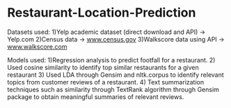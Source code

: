 # Restaurant-Location-Prediction

Datasets used: 
1)Yelp academic dataset (direct download and API) -> Yelp.com 
2)Census data -> www.census.gov 
3)Walkscore data using API -> www.walkscore.com


Models used: 
1)Regression analysis to predict footfall for a restaurant. 
2) Used cosine similarity to identify top similar restaurants for a given restaurant 
3) Used LDA through Gensim and nltk.corpus to identify relevant topics from customer reviews of a restaurant.
4) Text summarization techniques such as similarity through TextRank algorithm through Gensim package to obtain meaningful summaries of relevant reviews.


